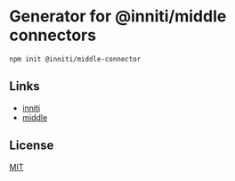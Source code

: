 # Generator for @inniti/middle connectors

```
npm init @inniti/middle-connector
```

## Links

- [inniti](https://www.inniti.de)
- [middle](https://middle.inniti.de)

## License

[MIT](https://opensource.org/licenses/MIT)
